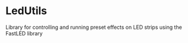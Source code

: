 # LedUtils
Library for controlling and running preset effects on LED strips using the FastLED library
